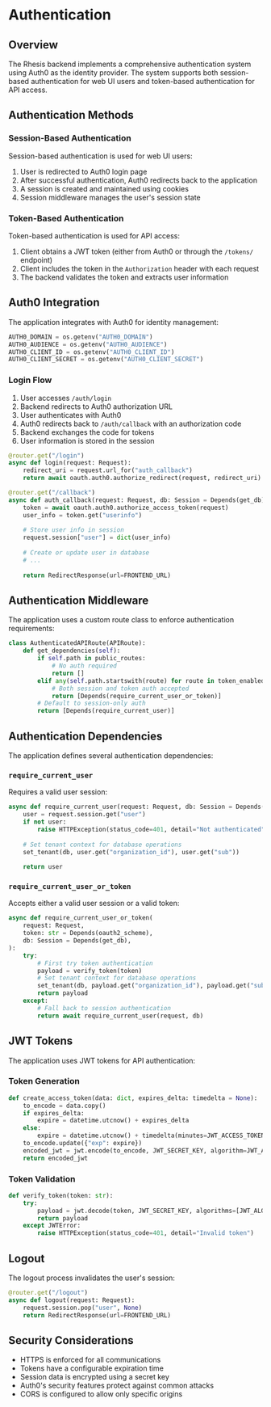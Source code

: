 # Authentication

## Overview

The Rhesis backend implements a comprehensive authentication system using Auth0 as the identity provider. The system supports both session-based authentication for web UI users and token-based authentication for API access.

## Authentication Methods

### Session-Based Authentication

Session-based authentication is used for web UI users:

1. User is redirected to Auth0 login page
2. After successful authentication, Auth0 redirects back to the application
3. A session is created and maintained using cookies
4. Session middleware manages the user's session state

### Token-Based Authentication

Token-based authentication is used for API access:

1. Client obtains a JWT token (either from Auth0 or through the `/tokens/` endpoint)
2. Client includes the token in the `Authorization` header with each request
3. The backend validates the token and extracts user information

## Auth0 Integration

The application integrates with Auth0 for identity management:

```python
AUTH0_DOMAIN = os.getenv("AUTH0_DOMAIN")
AUTH0_AUDIENCE = os.getenv("AUTH0_AUDIENCE")
AUTH0_CLIENT_ID = os.getenv("AUTH0_CLIENT_ID")
AUTH0_CLIENT_SECRET = os.getenv("AUTH0_CLIENT_SECRET")
```

### Login Flow

1. User accesses `/auth/login`
2. Backend redirects to Auth0 authorization URL
3. User authenticates with Auth0
4. Auth0 redirects back to `/auth/callback` with an authorization code
5. Backend exchanges the code for tokens
6. User information is stored in the session

```python
@router.get("/login")
async def login(request: Request):
    redirect_uri = request.url_for("auth_callback")
    return await oauth.auth0.authorize_redirect(request, redirect_uri)

@router.get("/callback")
async def auth_callback(request: Request, db: Session = Depends(get_db)):
    token = await oauth.auth0.authorize_access_token(request)
    user_info = token.get("userinfo")
    
    # Store user info in session
    request.session["user"] = dict(user_info)
    
    # Create or update user in database
    # ...
    
    return RedirectResponse(url=FRONTEND_URL)
```

## Authentication Middleware

The application uses a custom route class to enforce authentication requirements:

```python
class AuthenticatedAPIRoute(APIRoute):
    def get_dependencies(self):
        if self.path in public_routes:
            # No auth required
            return []
        elif any(self.path.startswith(route) for route in token_enabled_routes):
            # Both session and token auth accepted
            return [Depends(require_current_user_or_token)]
        # Default to session-only auth
        return [Depends(require_current_user)]
```

## Authentication Dependencies

The application defines several authentication dependencies:

### `require_current_user`

Requires a valid user session:

```python
async def require_current_user(request: Request, db: Session = Depends(get_db)):
    user = request.session.get("user")
    if not user:
        raise HTTPException(status_code=401, detail="Not authenticated")
    
    # Set tenant context for database operations
    set_tenant(db, user.get("organization_id"), user.get("sub"))
    
    return user
```

### `require_current_user_or_token`

Accepts either a valid user session or a valid token:

```python
async def require_current_user_or_token(
    request: Request,
    token: str = Depends(oauth2_scheme),
    db: Session = Depends(get_db),
):
    try:
        # First try token authentication
        payload = verify_token(token)
        # Set tenant context for database operations
        set_tenant(db, payload.get("organization_id"), payload.get("sub"))
        return payload
    except:
        # Fall back to session authentication
        return await require_current_user(request, db)
```

## JWT Tokens

The application uses JWT tokens for API authentication:

### Token Generation

```python
def create_access_token(data: dict, expires_delta: timedelta = None):
    to_encode = data.copy()
    if expires_delta:
        expire = datetime.utcnow() + expires_delta
    else:
        expire = datetime.utcnow() + timedelta(minutes=JWT_ACCESS_TOKEN_EXPIRE_MINUTES)
    to_encode.update({"exp": expire})
    encoded_jwt = jwt.encode(to_encode, JWT_SECRET_KEY, algorithm=JWT_ALGORITHM)
    return encoded_jwt
```

### Token Validation

```python
def verify_token(token: str):
    try:
        payload = jwt.decode(token, JWT_SECRET_KEY, algorithms=[JWT_ALGORITHM])
        return payload
    except JWTError:
        raise HTTPException(status_code=401, detail="Invalid token")
```

## Logout

The logout process invalidates the user's session:

```python
@router.get("/logout")
async def logout(request: Request):
    request.session.pop("user", None)
    return RedirectResponse(url=FRONTEND_URL)
```

## Security Considerations

- HTTPS is enforced for all communications
- Tokens have a configurable expiration time
- Session data is encrypted using a secret key
- Auth0's security features protect against common attacks
- CORS is configured to allow only specific origins 